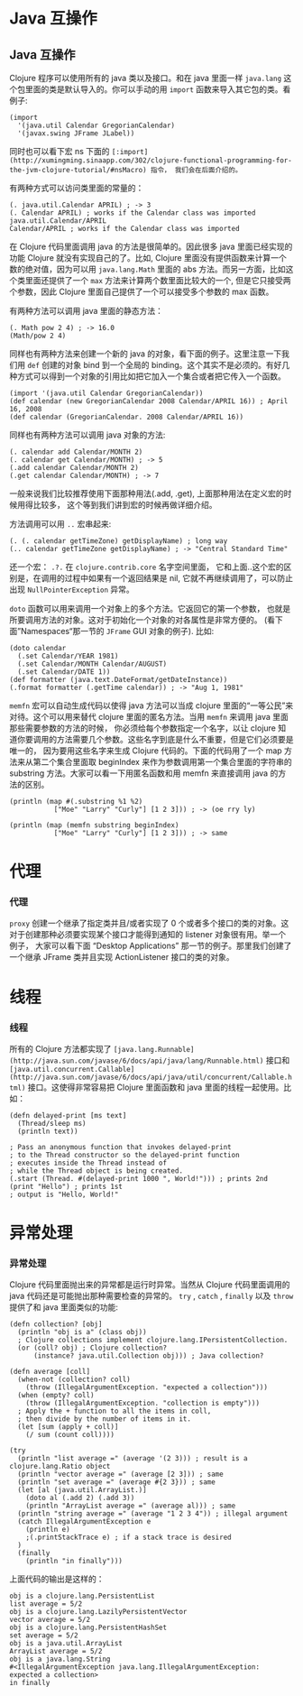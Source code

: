 # Java 互操作

## Java 互操作

Clojure 程序可以使用所有的 java 类以及接口。和在 java 里面一样 `java.lang` 这个包里面的类是默认导入的。你可以手动的用 `import` 函数来导入其它包的类。看例子:

```
(import
  '(java.util Calendar GregorianCalendar)
  '(javax.swing JFrame JLabel)) 
```

同时也可以看下宏 ns 下面的 `[:import](http://xumingming.sinaapp.com/302/clojure-functional-programming-for-the-jvm-clojure-tutorial/#nsMacro) 指令， 我们会在后面介绍的。`

有两种方式可以访问类里面的常量的：

```
(. java.util.Calendar APRIL) ; -> 3
(. Calendar APRIL) ; works if the Calendar class was imported
java.util.Calendar/APRIL
Calendar/APRIL ; works if the Calendar class was imported 
```

在 Clojure 代码里面调用 java 的方法是很简单的。因此很多 java 里面已经实现的功能 Clojure 就没有实现自己的了。比如, Clojure 里面没有提供函数来计算一个数的绝对值，因为可以用 `java.lang.Math` 里面的 abs 方法。而另一方面，比如这个类里面还提供了一个 `max` 方法来计算两个数里面比较大的一个, 但是它只接受两个参数，因此 Clojure 里面自己提供了一个可以接受多个参数的 max 函数。

有两种方法可以调用 java 里面的静态方法：

```
(. Math pow 2 4) ; -> 16.0
(Math/pow 2 4) 
```

同样也有两种方法来创建一个新的 java 的对象，看下面的例子。这里注意一下我们用 `def` 创建的对象 bind 到一个全局的 binding。这个其实不是必须的。有好几种方式可以得到一个对象的引用比如把它加入一个集合或者把它传入一个函数。

```
(import '(java.util Calendar GregorianCalendar))
(def calendar (new GregorianCalendar 2008 Calendar/APRIL 16)) ; April 16, 2008
(def calendar (GregorianCalendar. 2008 Calendar/APRIL 16)) 
```

同样也有两种方法可以调用 java 对象的方法:

```
(. calendar add Calendar/MONTH 2)
(. calendar get Calendar/MONTH) ; -> 5
(.add calendar Calendar/MONTH 2)
(.get calendar Calendar/MONTH) ; -> 7 
```

一般来说我们比较推荐使用下面那种用法(.add, .get), 上面那种用法在定义宏的时候用得比较多， 这个等到我们讲到宏的时候再做详细介绍。

方法调用可以用 `..` 宏串起来:

```
(. (. calendar getTimeZone) getDisplayName) ; long way
(.. calendar getTimeZone getDisplayName) ; -> "Central Standard Time" 
```

还一个宏： `.?.` 在 `clojure.contrib.core` 名字空间里面， 它和上面..这个宏的区别是，在调用的过程中如果有一个返回结果是 nil, 它就不再继续调用了，可以防止出现 `NullPointerException` 异常。

`doto` 函数可以用来调用一个对象上的多个方法。它返回它的第一个参数， 也就是所要调用方法的对象。这对于初始化一个对象的对各属性是非常方便的。 (看下面”Namespaces“那一节的 `JFrame` GUI 对象的例子). 比如:

```
(doto calendar
  (.set Calendar/YEAR 1981)
  (.set Calendar/MONTH Calendar/AUGUST)
  (.set Calendar/DATE 1))
(def formatter (java.text.DateFormat/getDateInstance))
(.format formatter (.getTime calendar)) ; -> "Aug 1, 1981" 
```

`memfn` 宏可以自动生成代码以使得 java 方法可以当成 clojure 里面的“一等公民”来对待。这个可以用来替代 clojure 里面的匿名方法。当用 `memfn` 来调用 java 里面那些需要参数的方法的时候， 你必须给每个参数指定一个名字，以让 clojure 知道你要调用的方法需要几个参数。这些名字到底是什么不重要，但是它们必须要是唯一的， 因为要用这些名字来生成 Clojure 代码的。下面的代码用了一个 map 方法来从第二个集合里面取 beginIndex 来作为参数调用第一个集合里面的字符串的 substring 方法。大家可以看一下用匿名函数和用 memfn 来直接调用 java 的方法的区别。

```
(println (map #(.substring %1 %2)
           ["Moe" "Larry" "Curly"] [1 2 3])) ; -> (oe rry ly)

(println (map (memfn substring beginIndex)
           ["Moe" "Larry" "Curly"] [1 2 3])) ; -> same 
```

# 代理

### 代理

`proxy` 创建一个继承了指定类并且/或者实现了 0 个或者多个接口的类的对象。这对于创建那种必须要实现某个接口才能得到通知的 listener 对象很有用。举一个例子， 大家可以看下面 “Desktop Applications” 那一节的例子。那里我们创建了一个继承 JFrame 类并且实现 ActionListener 接口的类的对象。

# 线程

### 线程

所有的 Clojure 方法都实现了 `[java.lang.Runnable](http://java.sun.com/javase/6/docs/api/java/lang/Runnable.html)` 接口和 `[java.util.concurrent.Callable](http://java.sun.com/javase/6/docs/api/java/util/concurrent/Callable.html)` 接口。这使得非常容易把 Clojure 里面函数和 java 里面的线程一起使用。比如：

```
(defn delayed-print [ms text]
  (Thread/sleep ms)
  (println text))

; Pass an anonymous function that invokes delayed-print
; to the Thread constructor so the delayed-print function
; executes inside the Thread instead of
; while the Thread object is being created.
(.start (Thread. #(delayed-print 1000 ", World!"))) ; prints 2nd
(print "Hello") ; prints 1st
; output is "Hello, World!" 
```

# 异常处理

### 异常处理

Clojure 代码里面抛出来的异常都是运行时异常。当然从 Clojure 代码里面调用的 java 代码还是可能抛出那种需要检查的异常的。 `try` , `catch` , `finally` 以及 `throw` 提供了和 java 里面类似的功能:

```
(defn collection? [obj]
  (println "obj is a" (class obj))
  ; Clojure collections implement clojure.lang.IPersistentCollection.
  (or (coll? obj) ; Clojure collection?
      (instance? java.util.Collection obj))) ; Java collection?

(defn average [coll]
  (when-not (collection? coll)
    (throw (IllegalArgumentException. "expected a collection")))
  (when (empty? coll)
    (throw (IllegalArgumentException. "collection is empty")))
  ; Apply the + function to all the items in coll,
  ; then divide by the number of items in it.
  (let [sum (apply + coll)]
    (/ sum (count coll))))

(try
  (println "list average =" (average '(2 3))) ; result is a clojure.lang.Ratio object
  (println "vector average =" (average [2 3])) ; same
  (println "set average =" (average #{2 3})) ; same
  (let [al (java.util.ArrayList.)]
    (doto al (.add 2) (.add 3))
    (println "ArrayList average =" (average al))) ; same
  (println "string average =" (average "1 2 3 4")) ; illegal argument
  (catch IllegalArgumentException e
    (println e)
    ;(.printStackTrace e) ; if a stack trace is desired
  )
  (finally
    (println "in finally"))) 
```

上面代码的输出是这样的：

```
obj is a clojure.lang.PersistentList
list average = 5/2
obj is a clojure.lang.LazilyPersistentVector
vector average = 5/2
obj is a clojure.lang.PersistentHashSet
set average = 5/2
obj is a java.util.ArrayList
ArrayList average = 5/2
obj is a java.lang.String
#<IllegalArgumentException java.lang.IllegalArgumentException:
expected a collection>
in finally 
```